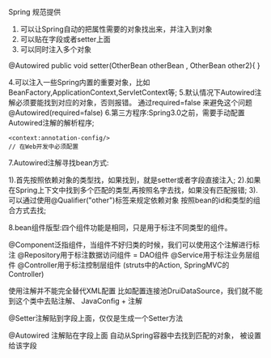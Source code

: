 Spring 规范提供
1. 可以让Spring自动的把属性需要的对象找出来，并注入到对象
2. 可以贴在字段或者setter上面
3. 可以同时注入多个对象

@Autowired
public void setter(OtherBean otherBean , OtherBean other2){
}

4.可以注入一些Spring内置的重要对象，比如BeanFactory,ApplicationContext,ServletContext等;
5.默认情况下Autowired注解必须要能找到对应的对象，否则报错。
    通过required=false 来避免这个问题 @Autowired(required=false)
6.第三方程序:Spring3.0之前，需要手动配置Autowired注解的解析程序;

```
<context:annotation-config/>
// 在Web开发中必须配置
```

7.Autowired注解寻找bean方式:

1).首先按照依赖对象的类型找，如果找到，就是setter或者字段直接注入;
2).如果在Spring上下文中找到多个匹配的类型,再按照名字去找，如果没有匹配报错;
3).可以通过使用@Qualifier("other")标签来规定依赖对象 按照bean的id和类型的组合方式去找;

8.bean组件版型:四个组件功能是相同，只是用于标注不同类型的组件。

@Component泛指组件，当组件不好归类的时候，我们可以使用这个注解进行标注
@Repository用于标注数据访问组件 = DAO组件
@Service用于标注业务层组件
@Controller用于标注控制层组件 (struts中的Action, SpringMVC的Controller)

使用注解并不能完全替代XML配置
比如配置连接池DruiDataSource，我们就不能到这个类中去贴注解、
JavaConfig + 注解

@Setter注解贴到字段上面，仅仅是生成一个Setter方法

@Autowired 注解贴在字段上面 自动从Spring容器中去找到匹配的对象，
被设置给该字段



